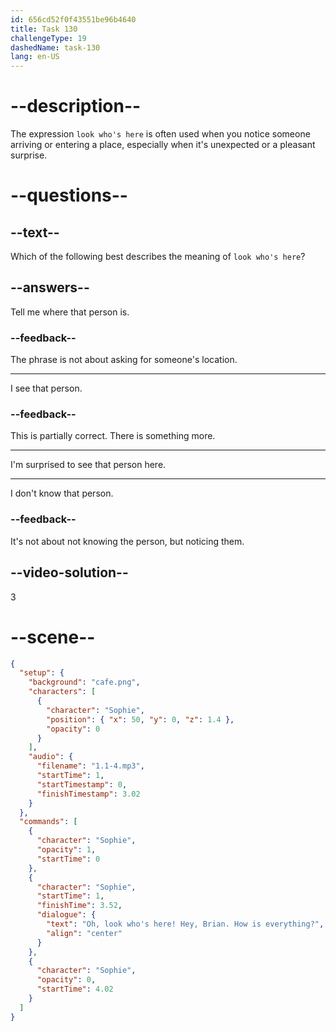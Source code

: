 ```yaml
---
id: 656cd52f0f43551be96b4640
title: Task 130
challengeType: 19
dashedName: task-130
lang: en-US
---
```


<!--
AUDIO REFERENCE:
Sophie: Oh, look who's here! Hey, Brian. How is everything?
-->

# --description--

The expression `look who's here` is often used when you notice someone arriving or entering a place, especially when it's unexpected or a pleasant surprise.

# --questions--

## --text--

Which of the following best describes the meaning of `look who's here`?

## --answers--

Tell me where that person is.

### --feedback--

The phrase is not about asking for someone's location. 

---

I see that person.

### --feedback--

This is partially correct. There is something more. 

---

I'm surprised to see that person here.

---

I don't know that person.

### --feedback--

It's not about not knowing the person, but noticing them.

## --video-solution--

3

# --scene--

```json
{
  "setup": {
    "background": "cafe.png",
    "characters": [
      {
        "character": "Sophie",
        "position": { "x": 50, "y": 0, "z": 1.4 },
        "opacity": 0
      }
    ],
    "audio": {
      "filename": "1.1-4.mp3",
      "startTime": 1,
      "startTimestamp": 0,
      "finishTimestamp": 3.02
    }
  },
  "commands": [
    {
      "character": "Sophie",
      "opacity": 1,
      "startTime": 0
    },
    {
      "character": "Sophie",
      "startTime": 1,
      "finishTime": 3.52,
      "dialogue": {
        "text": "Oh, look who's here! Hey, Brian. How is everything?",
        "align": "center"
      }
    },
    {
      "character": "Sophie",
      "opacity": 0,
      "startTime": 4.02
    }
  ]
}
```
